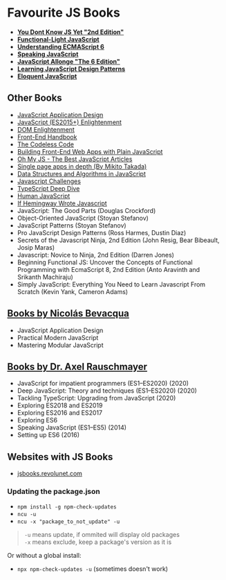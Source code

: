 
# Favourite JS Books

- **[You Dont Know JS Yet "2nd Edition"](https://github.com/getify/You-Dont-Know-JS)**
- **[Functional-Light JavaScript](https://github.com/getify/Functional-Light-JS)**
- **[Understanding ECMAScript 6](https://leanpub.com/understandinges6/read/)**
- **[Speaking JavaScript](http://speakingjs.com/es5/index.html)**
- **[JavaScript Allonge "The 6 Edition"](https://leanpub.com/javascriptallongesix/read)**
- **[Learning JavaScript Design Patterns](https://addyosmani.com/resources/essentialjsdesignpatterns/book/)**
- **[Eloquent JavaScript](https://eloquentjavascript.net/)**

## Other Books

- [JavaScript Application Design](https://manning-content.s3.amazonaws.com/download/3/ea9e2c0-901f-4165-a7fb-195a6eec57ce/JSAD_CH05.pdf)
- [JavaScript (ES2015+) Enlightenment](https://frontendmasters.com/books/javascript-enlightenment/)
- [DOM Enlightenment](http://domenlightenment.com/)
- [Front-End Handbook](https://frontendmasters.com/books/front-end-handbook/2019/)
- [The Codeless Code](http://thecodelesscode.com/contents)
- [Building Front-End Web Apps with Plain JavaScript](https://oxygen.informatik.tu-cottbus.de/webeng/JsFrontendApp/complete-tutorial.pdf)
- [Oh My JS - The Best JavaScript Articles](https://pepa.holla.cz/wp-content/uploads/2016/07/ohmyjs.pdf)
- [Single page apps in depth (By Mikito Takada)](http://singlepageappbook.com/index.html)
- [Data Structures and Algorithms in JavaScript](https://github.com/amejiarosario/dsa.js-data-structures-algorithms-javascript)
- [Javascript Challenges](http://tcorral.github.io/javascript-challenges-book/)
- [TypeScript Deep Dive](https://basarat.gitbook.io/typescript/)
- [Human JavaScript](http://read.humanjavascript.com/)
- [If Hemingway Wrote Javascript](https://pepa.holla.cz/wp-content/uploads/2015/11/If-Hemingway-Wrote-JavaScript.pdf)
- JavaScript: The Good Parts (Douglas Crockford)
- Object-Oriented JavaScript (Stoyan Stefanov)
- JavaScript Patterns (Stoyan Stefanov)
- Pro JavaScript Design Patterns (Ross Harmes, Dustin Diaz)
- Secrets of the Javascript Ninja, 2nd Edition (John Resig, Bear Bibeault, Josip Maras)
- Javascript: Novice to Ninja, 2nd Edition (Darren Jones)
- Beginning Functional JS: Uncover the Concepts of Functional Programming with EcmaScript 8, 2nd Edition (Anto Aravinth and Srikanth Machiraju)
- Simply JavaScript: Everything You Need to Learn Javascript From Scratch (Kevin Yank, Cameron Adams)


## [Books by Nicolás Bevacqua](https://ponyfoo.com/books)

- JavaScript Application Design
- Practical Modern JavaScript
- Mastering Modular JavaScript

## [Books by Dr. Axel Rauschmayer](https://exploringjs.com/)

- JavaScript for impatient programmers (ES1–ES2020) (2020)
- Deep JavaScript: Theory and techniques (ES1–ES2020) (2020)
- Tackling TypeScript: Upgrading from JavaScript (2020)
- Exploring ES2018 and ES2019
- Exploring ES2016 and ES2017
- Exploring ES6
- Speaking JavaScript (ES1–ES5) (2014)
- Setting up ES6 (2016)

## Websites with JS Books

- [jsbooks.revolunet.com](https://jsbooks.revolunet.com/)


### Updating the **package.json**

- `npm install -g npm-check-updates`
- `ncu -u`
- `ncu -x "package_to_not_update" -u`

> `-u` means update, if ommited will display old packages\
> `-x` means exclude, keep a package's version as it is

Or without a global install:

- `npx npm-check-updates -u` (sometimes doesn't work)

